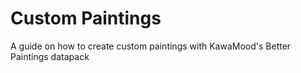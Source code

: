 # Custom Paintings
A guide on how to create custom paintings with KawaMood's Better Paintings datapack
